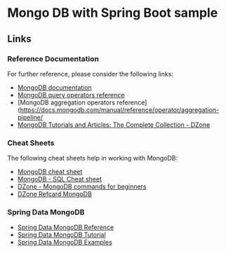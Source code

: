 # Mongo DB with Spring Boot sample

## Links

### Reference Documentation
For further reference, please consider the following links:

* [MongoDB documentation](https://www.mongodb.com/docs/manual/introduction/)
* [MongoDB query operators reference](https://docs.mongodb.com/manual/reference/operator/query/)
* [MongoDB aggregation operators reference](https://docs.mongodb.com/manual/reference/operator/aggregation-pipeline/
* [MongoDB Tutorials and Articles: The Complete Collection - DZone](https://dzone.com/articles/mongodb-cluster)


### Cheat Sheets
The following cheat sheets help in working with MongoDB:

* [MongoDB cheat sheet](https://gist.github.com/bradtraversy/f407d642bdc3b31681bc7e56d95485b6)
* [MongoDB - SQL Cheat sheet](https://gist.github.com/aponxi/4380516)
* [DZone - MongoDB commands for beginners](https://dzone.com/articles/mongodb-commands-cheat-sheet-for-beginners)
* [DZone Refcard MongoDB](https://dzone.com/refcardz/mongodb)

### Spring Data MongoDB
* [Spring Data MongoDB Reference](https://docs.spring.io/spring-data/mongodb/docs/current/reference/html/)
* [Spring Data MongoDB Tutorial](https://www.baeldung.com/spring-data-mongodb-tutorial)  
* [Spring Data MongoDB Examples](https://github.com/spring-projects/spring-data-examples/tree/main/mongodb) 



